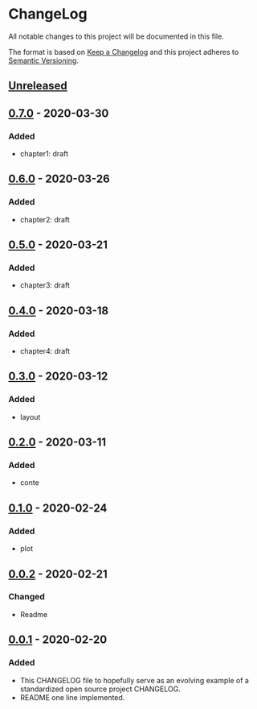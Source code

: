 # ChangeLog
All notable changes to this project will be documented in this file.

The format is based on [Keep a Changelog](http://keepachangelog.com/en/1.0.0/)
and this project adheres to [Semantic Versioning](http://semver.org/spec/v2.0.0.html).

## [Unreleased]

## [0.7.0] - 2020-03-30
### Added
- chapter1: draft

## [0.6.0] - 2020-03-26
### Added
- chapter2: draft

## [0.5.0] - 2020-03-21
### Added
- chapter3: draft

## [0.4.0] - 2020-03-18
### Added
- chapter4: draft

## [0.3.0] - 2020-03-12
### Added
- layout

## [0.2.0] - 2020-03-11
### Added
- conte

## [0.1.0] - 2020-02-24
### Added
- plot

## [0.0.2] - 2020-02-21
### Changed
- Readme

## [0.0.1] - 2020-02-20
### Added
- This CHANGELOG file to hopefully serve as an evolving example of a standardized open source project CHANGELOG.
- README one line implemented.

[Unreleased]: https://github.com/My-Novel-Management/bungei2020-aurora/compare/v0.7.0...HEAD
[0.7.0]: https://github.com/My-Novel-Management/bungei2020-aurora/releases/v0.7.0
[0.6.0]: https://github.com/My-Novel-Management/bungei2020-aurora/releases/v0.6.0
[0.5.0]: https://github.com/My-Novel-Management/bungei2020-aurora/releases/v0.5.0
[0.4.0]: https://github.com/My-Novel-Management/bungei2020-aurora/releases/v0.4.0
[0.3.0]: https://github.com/My-Novel-Management/bungei2020-aurora/releases/v0.3.0
[0.2.0]: https://github.com/My-Novel-Management/bungei2020-aurora/releases/v0.2.0
[0.1.0]: https://github.com/My-Novel-Management/bungei2020-aurora/releases/v0.1.0
[0.0.2]: https://github.com/My-Novel-Management/bungei2020-aurora/releases/v0.0.2
[0.0.1]: https://github.com/My-Novel-Management/bungei2020-aurora/releases/v0.0.1
